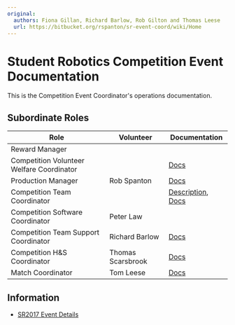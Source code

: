 ```yaml
---
original:
  authors: Fiona Gillan, Richard Barlow, Rob Gilton and Thomas Leese
  url: https://bitbucket.org/rspanton/sr-event-coord/wiki/Home
---
```

# Student Robotics Competition Event Documentation

This is the Competition Event Coordinator's operations documentation.

## Subordinate Roles

Role | Volunteer | Documentation
-----|-----------|--------------
Reward Manager |
Competition Volunteer Welfare Coordinator |  | [Docs](https://gist.github.com/howiegoing/5876963bc0dcb63a6fa1028b02d1a5a6)
Production Manager | Rob Spanton | [Docs](/competition/production/Home)
Competition Team Coordinator |  | [Description](/competition/event-coord/desc/comp-team-coord), [Docs](/competition/team-coord)
Competition Software Coordinator | Peter Law
Competition Team Support Coordinator | Richard Barlow | [Docs](/competition/team-support-coord/Home)
Competition H&S Coordinator | Thomas Scarsbrook | [Docs](http://scarzybrook.co.uk/SR/robotinspector.pdf)
Match Coordinator | Tom Leese | [Docs](/competition/match-coordinator)

## Information

 * [SR2017 Event Details](sr2017-event)
